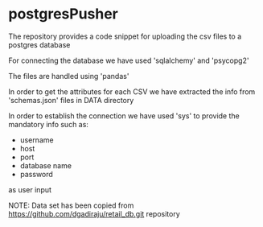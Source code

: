 # postgresPusher


The repository provides a code snippet for uploading the csv files to a postgres database

For connecting the database we have used 'sqlalchemy' and 'psycopg2'

The files are handled using 'pandas'

In order to get the attributes for each CSV we have extracted the info from 'schemas.json' files in DATA directory

In order to establish the connection we have used 'sys' to provide the mandatory info such as:
* username    
* host
* port    
* database name
* password

as user input

NOTE: Data set has been copied from https://github.com/dgadiraju/retail_db.git repository
